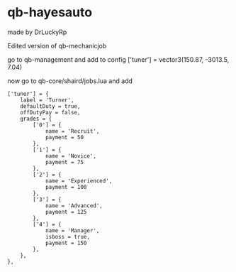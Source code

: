 # qb-hayesauto

made by DrLuckyRp

Edited version of qb-mechanicjob

go to qb-management and add to config 
['tuner'] = vector3(150.87, -3013.5, 7.04)

now go to qb-core/shaird/jobs.lua and add 

    ['tuner'] = {
		label = 'Turner',
		defaultDuty = true,
		offDutyPay = false,
		grades = {
            ['0'] = {
                name = 'Recruit',
                payment = 50
            },
			['1'] = {
                name = 'Novice',
                payment = 75
            },
			['2'] = {
                name = 'Experienced',
                payment = 100
            },
			['3'] = {
                name = 'Advanced',
                payment = 125
            },
			['4'] = {
                name = 'Manager',
				isboss = true,
                payment = 150
            },
        },
	},
